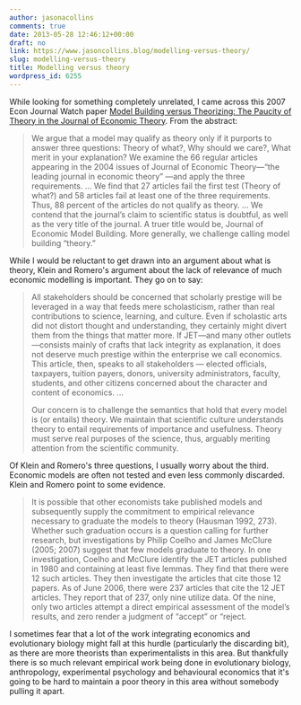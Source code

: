 ```yaml
---
author: jasonacollins
comments: true
date: 2013-05-28 12:46:12+00:00
draft: no
link: https://www.jasoncollins.blog/modelling-versus-theory/
slug: modelling-versus-theory
title: Modelling versus theory
wordpress_id: 6255
---
```


While looking for something completely unrelated, I came across this 2007 Econ Journal Watch paper [Model Building versus Theorizing: The Paucity of Theory in the Journal of Economic Theory](http://econjwatch.org/articles/model-building-versus-theorizing-the-paucity-of-theory-in-the-journal-of-economic-theory). From the abstract:


<blockquote>We argue that a model may qualify as theory only if it purports to answer three questions: Theory of what?, Why should we care?, What merit in your explanation? We examine the 66 regular articles appearing in the 2004 issues of Journal of Economic Theory—“the leading journal in economic theory” —and apply the three requirements. ... We find that 27 articles fail the first test (Theory of what?) and 58 articles fail at least one of the three requirements. Thus, 88 percent of the articles do not qualify as theory. ... We contend that the journal’s claim to scientific status is doubtful, as well as the very title of the journal. A truer title would be, Journal of Economic Model Building. More generally, we challenge calling model building “theory.”</blockquote>


While I would be reluctant to get drawn into an argument about what is theory, Klein and Romero's argument about the lack of relevance of much economic modelling is important. They go on to say:


<blockquote>All stakeholders should be concerned that scholarly prestige will be leveraged in a way that feeds mere scholasticism, rather than real contributions to science, learning, and culture. Even if scholastic arts did not distort thought and understanding, they certainly might divert them from the things that matter more. If JET—and many other outlets—consists mainly of crafts that lack integrity as explanation, it does not deserve much prestige within the enterprise we call economics. This article, then, speaks to all stakeholders — elected officials, taxpayers, tuition payers, donors, university administrators, faculty, students, and other citizens concerned about the character and content of economics. ...

Our concern is to challenge the semantics that hold that every model is (or entails) theory. We maintain that scientific culture understands theory to entail requirements of importance and usefulness. Theory must serve real purposes of the science, thus, arguably meriting attention from the scientific community.</blockquote>


Of Klein and Romero's three questions, I usually worry about the third. Economic models are often not tested and even less commonly discarded. Klein and Romero point to some evidence.


<blockquote>It is possible that other economists take published models and subsequently supply the commitment to empirical relevance necessary to graduate the models to theory (Hausman 1992, 273). Whether such graduation occurs is a question calling for further research, but investigations by Philip Coelho and James McClure (2005; 2007) suggest that few models graduate to theory. In one investigation, Coelho and McClure identify the JET articles published in 1980 and containing at least five lemmas. They find that there were 12 such articles. They then investigate the articles that cite those 12 papers. As of June 2006, there were 237 articles that cite the 12 JET articles. They report that of 237, only nine utilize data. Of the nine, only two articles attempt a direct empirical assessment of the model’s results, and zero render a judgment of “accept” or “reject.</blockquote>


I sometimes fear that a lot of the work integrating economics and evolutionary biology might fall at this hurdle (particularly the discarding bit), as there are more theorists than experimentalists in this area. But thankfully there is so much relevant empirical work being done in evolutionary biology, anthropology, experimental psychology and behavioural economics that it's going to be hard to maintain a poor theory in this area without somebody pulling it apart.
